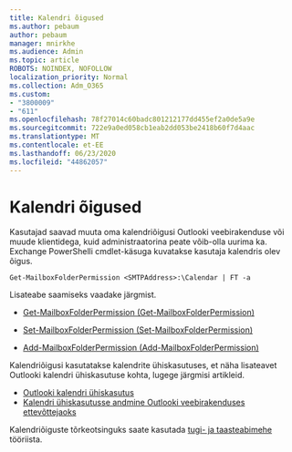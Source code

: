 ```yaml
---
title: Kalendri õigused
ms.author: pebaum
author: pebaum
manager: mnirkhe
ms.audience: Admin
ms.topic: article
ROBOTS: NOINDEX, NOFOLLOW
localization_priority: Normal
ms.collection: Adm_O365
ms.custom:
- "3800009"
- "611"
ms.openlocfilehash: 78f27014c60badc801212177dd455ef2a0de5a9e
ms.sourcegitcommit: 722e9a0ed058cb1eab2dd053be2418b60f7d4aac
ms.translationtype: MT
ms.contentlocale: et-EE
ms.lasthandoff: 06/23/2020
ms.locfileid: "44862057"
---
```

# <a name="calendar-permissions"></a>Kalendri õigused

Kasutajad saavad muuta oma kalendriõigusi Outlooki veebirakenduse või muude klientidega, kuid administraatorina peate võib-olla uurima ka.  
Exchange PowerShelli cmdlet-käsuga kuvatakse kasutaja kalendris olev õigus.

`Get-MailboxFolderPermission <SMTPAddress>:\Calendar | FT -a`

Lisateabe saamiseks vaadake järgmist.

- [Get-MailboxFolderPermission (Get-MailboxFolderPermission)](https://docs.microsoft.com/powershell/module/exchange/get-mailboxfolderpermission?view=exchange-ps)

- [Set-MailboxFolderPermission (Set-MailboxFolderPermission)](https://docs.microsoft.com/powershell/module/exchange/set-mailboxfolderpermission?view=exchange-ps)

- [Add-MailboxFolderPermission (Add-MailboxFolderPermission)](https://office.visualstudio.com/DefaultCollection/MAX/_queries/query/Add-MailboxFolderPermission)

Kalendriõigusi kasutatakse kalendrite ühiskasutuses, et näha lisateavet Outlooki kalendri ühiskasutuse kohta, lugege järgmisi artikleid.

- [Outlooki kalendri ühiskasutus](https://support.office.com/article/353ed2c1-3ec5-449d-8c73-6931a0adab88)
- [Kalendri ühiskasutusse andmine Outlooki veebirakenduses ettevõttejaoks](https://support.office.com/article/7ecef8ae-139c-40d9-bae2-a23977ee58d5)

Kalendriõiguste tõrkeotsinguks saate kasutada [tugi- ja taasteabimehe](https://support.microsoft.com/office/e90bb691-c2a7-4697-a94f-88836856c72f) tööriista.